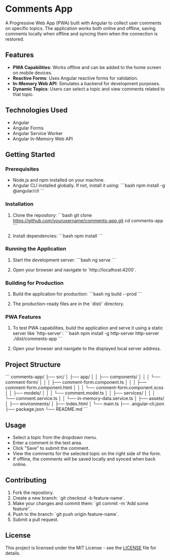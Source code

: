 
# Comments App

A Progressive Web App (PWA) built with Angular to collect user comments on specific topics. The application works both online and offline, saving comments locally when offline and syncing them when the connection is restored.

## Features

- **PWA Capabilities**: Works offline and can be added to the home screen on mobile devices.
- **Reactive Forms**: Uses Angular reactive forms for validation.
- **In-Memory Web API**: Simulates a backend for development purposes.
- **Dynamic Topics**: Users can select a topic and view comments related to that topic.

## Technologies Used

- Angular
- Angular Forms
- Angular Service Worker
- Angular In-Memory Web API

## Getting Started

### Prerequisites

- Node.js and npm installed on your machine.
- Angular CLI installed globally. If not, install it using:
  \`\`\`bash
  npm install -g @angular/cli
  \`\`\`

### Installation

1. Clone the repository:
   \`\`\`bash
   git clone https://github.com/yourusername/comments-app.git
   cd comments-app
   \`\`\`

2. Install dependencies:
   \`\`\`bash
   npm install
   \`\`\`

### Running the Application

1. Start the development server:
   \`\`\`bash
   ng serve
   \`\`\`

2. Open your browser and navigate to \`http://localhost:4200\`.

### Building for Production

1. Build the application for production:
   \`\`\`bash
   ng build --prod
   \`\`\`

2. The production-ready files are in the \`dist/\` directory.

### PWA Features

1. To test PWA capabilities, build the application and serve it using a static server like \`http-server\`:
   \`\`\`bash
   npm install -g http-server
   http-server ./dist/comments-app
   \`\`\`

2. Open your browser and navigate to the displayed local server address.

## Project Structure

\`\`\`
comments-app/
├── src/
│   ├── app/
│   │   ├── components/
│   │   │   └── comment-form/
│   │   │       ├── comment-form.component.ts
│   │   │       ├── comment-form.component.html
│   │   │       └── comment-form.component.scss
│   │   ├── models/
│   │   │   └── comment.model.ts
│   │   ├── services/
│   │   │   └── comment.service.ts
│   │   └── in-memory-data.service.ts
│   ├── assets/
│   ├── environments/
│   ├── index.html
│   └── main.ts
├── .angular-cli.json
├── package.json
└── README.md
\`\`\`

## Usage

- Select a topic from the dropdown menu.
- Enter a comment in the text area.
- Click "Save" to submit the comment.
- View the comments for the selected topic on the right side of the form.
- If offline, the comments will be saved locally and synced when back online.

## Contributing

1. Fork the repository.
2. Create a new branch: \`git checkout -b feature-name\`.
3. Make your changes and commit them: \`git commit -m 'Add some feature'\`.
4. Push to the branch: \`git push origin feature-name\`.
5. Submit a pull request.

## License

This project is licensed under the MIT License - see the [LICENSE](LICENSE) file for details.
